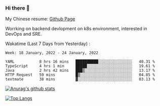 ### Hi there 👋

My Chinese resume: [Github Page](https://spencercjh.github.io/resume/)

Worrking on backend devlopment on k8s environment, interested in DevOps and SRE.

Wakatime (Last 7 Days from Yesterday) :

<!--START_SECTION:waka-->
```text
Week: 18 January, 2022 - 24 January, 2022

YAML           8 hrs 16 mins   ██████████░░░░░░░░░░░░░░░   40.31 % 
TypeScript     4 hrs 1 min     █████░░░░░░░░░░░░░░░░░░░░   19.61 % 
Java           2 hrs 42 mins   ███▒░░░░░░░░░░░░░░░░░░░░░   13.17 % 
HTTP Request   59 mins         █▒░░░░░░░░░░░░░░░░░░░░░░░   04.85 % 
textmate       38 mins         ▓░░░░░░░░░░░░░░░░░░░░░░░░   03.13 % 
```
<!--END_SECTION:waka-->

[![Anurag's github stats](https://github-readme-stats.vercel.app/api?username=spencercjh&theme=tokyonight&show_icons=true)](https://github.com/anuraghazra/github-readme-stats)

[![Top Langs](https://github-readme-stats.vercel.app/api/top-langs/?username=spencercjh&layout=compact&theme=tokyonight)](https://github.com/anuraghazra/github-readme-stats)
